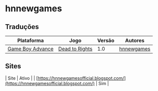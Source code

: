 # hnnewgames

## Traduções

| Plataforma | Jogo | Versão | Autores |
| ----------- | ----------- | ----------- | ----------- |
| [Game Boy Advance](../../traducoes/game-boy-advance/) | [Dead to Rights](../../traducoes/game-boy-advance/dead-to-rights_hnnewgames/) | 1.0 | [hnnewgames](../../autores/hnnewgames/) |

## Sites

| Site | Ativo |
| [https://hnnewgamesofficial.blogspot.com/](https://hnnewgamesofficial.blogspot.com/) | Sim |